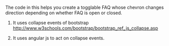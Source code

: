 The code in this helps you create a togglable FAQ whose chevron changes direction depending on whether FAQ is open or closed.

1. It uses collapse events of bootstrap http://www.w3schools.com/bootstrap/bootstrap_ref_js_collapse.asp

2. It uses angular js to act on collapse events.


